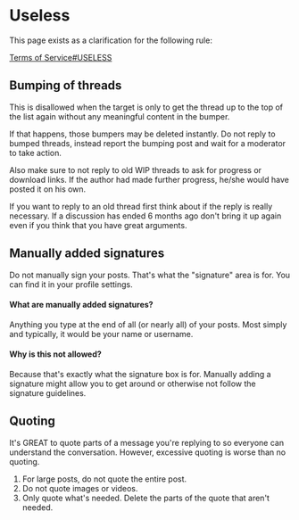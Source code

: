 Useless
============


This page exists as a clarification for the following rule:

[Terms of Service#USELESS](/rules/terms-of-service/#useless)

## Bumping of threads

This is disallowed when the target is only to get the thread up to the top of the list again without any meaningful content in the bumper.  

If that happens, those bumpers may be deleted instantly. Do not reply to bumped threads, instead report the bumping post and wait for a moderator to take action.

Also make sure to not reply to old WIP threads to ask for progress or download links. If the author had made further progress, he/she would have posted it on his own.

If you want to reply to an old thread first think about if the reply is really necessary. If a discussion has ended 6 months ago don't bring it up again even if you think that you have great arguments. 

## Manually added signatures

Do not manually sign your posts. That's what the "signature" area is for. You can find it in your profile settings.

#### What are manually added signatures?

Anything you type at the end of all (or nearly all) of your posts. Most simply and typically, it would be your name or username.

#### Why is this not allowed?

Because that's exactly what the signature box is for. Manually adding a signature might allow you to get around or otherwise not follow the signature guidelines.

## Quoting

It's GREAT to quote parts of a message you're replying to so everyone can understand the conversation. However, excessive quoting is worse than no quoting.

1. For large posts, do not quote the entire post.
2. Do not quote images or videos.
3. Only quote what's needed. Delete the parts of the quote that aren't needed.

